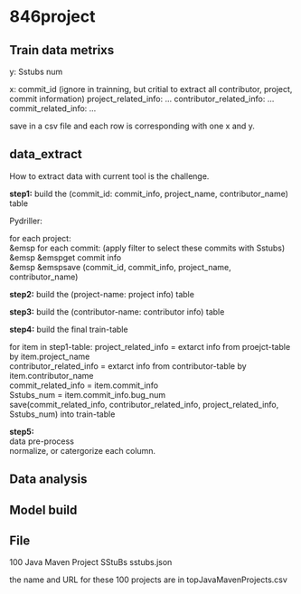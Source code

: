 # 846project

## Train data metrixs

y: Sstubs num

x:
  commit_id (ignore in trainning, but critial to extract all contributor, project, commit information)
  project_related_info: ...
  contributor_related_info: ...
  commit_related_info: ...
  
save in a csv file and each row is corresponding with one x and y.

## data_extract

How to extract data with current tool is the challenge.

**step1:**
build the (commit_id: commit_info, project_name, contributor_name) table

Pydriller:

for each project: \
&emsp for each commit: (apply filter to select these commits with Sstubs) \
&emsp &emspget commit info \
&emsp &emspsave (commit_id, commit_info, project_name, contributor_name)

**step2:**
build the (project-name: project info) table

**step3:**
build the (contributor-name: contributor info) table

**step4:**
build the final train-table

for item in step1-table:
  project_related_info = extarct info from proejct-table by item.project_name \
  contributor_related_info = extarct info from contributor-table by item.contributor_name \
  commit_related_info = item.commit_info \
  Sstubs_num = item.commit_info.bug_num \
  save(commit_related_info, contributor_related_info, project_related_info, Sstubs_num) into train-table

**step5:** \
data pre-process \
normalize, or catergorize each column.

## Data analysis


## Model build


## File

100 Java Maven Project SStuBs sstubs.json

the name and URL for these 100 projects are in topJavaMavenProjects.csv
